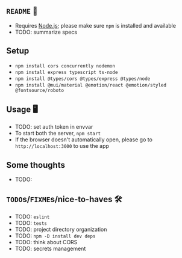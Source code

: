 ## `README` 📖
- Requires [Node.js](https://nodejs.org/en); please make sure `npm` is installed and available
- TODO: summarize specs

## Setup
- `npm install cors concurrently nodemon` 
- `npm install express typescript ts-node`
- `npm install @types/cors @types/express @types/node`
- `npm install @mui/material @emotion/react @emotion/styled @fontsource/roboto`

## Usage 🖥️
- TODO: set auth token in envvar 
- To start both the server, `npm start`
- If the browser doesn't automatically open, please go to `http://localhost:3000` to use the app

## Some thoughts
- TODO:

## `TODO`s/`FIXME`s/nice-to-haves 🛠️
- TODO: `eslint`
- TODO: `tests`
- TODO: project directory organization
- TODO: `npm -D install dev deps`
- TODO: think about CORS
- TODO: secrets management
